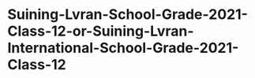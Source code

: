 # Suining-Lvran-School-Grade-2021-Class-12-or-Suining-Lvran-International-School-Grade-2021-Class-12